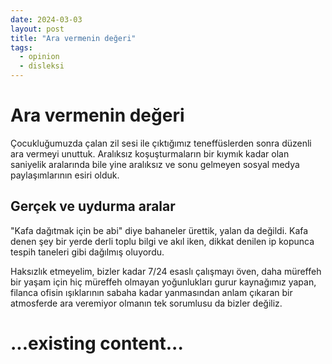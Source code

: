 ```yaml
---
date: 2024-03-03
layout: post
title: "Ara vermenin değeri"
tags:
  - opinion
  - disleksi
---
```


# Ara vermenin değeri

Çocukluğumuzda çalan zil sesi ile çıktığımız teneffüslerden sonra düzenli ara vermeyi unuttuk. Aralıksız koşuşturmaların bir kıymık kadar olan saniyelik aralarında bile yine aralıksız ve sonu gelmeyen sosyal medya paylaşımlarının esiri olduk.  
  
## Gerçek ve uydurma aralar

"Kafa dağıtmak için be abi" diye bahaneler ürettik, yalan da değildi. Kafa denen şey bir yerde derli toplu bilgi ve akıl iken, dikkat denilen ip kopunca tespih taneleri gibi dağılmış oluyordu.  
  
Haksızlık etmeyelim, bizler kadar 7/24 esaslı çalışmayı öven, daha müreffeh bir yaşam için hiç müreffeh olmayan yoğunlukları gurur kaynağımız yapan, filanca ofisin ışıklarının sabaha kadar yanmasından anlam çıkaran bir atmosferde ara veremiyor olmanın tek sorumlusu da bizler değiliz.  
  
# ...existing content...
